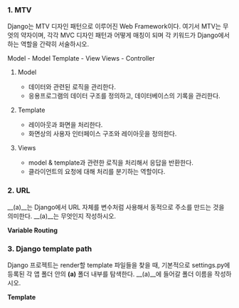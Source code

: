 ### 1. MTV
Django는 MTV 디자인 패턴으로 이루어진 Web Framework이다. 여기서 MTV는 무엇의
약자이며, 각각 MVC 디자인 패턴과 어떻게 매칭이 되며 각 키워드가 Django에서 하는
역할을 간략히 서술하시오.

Model - Model
Template - View
Views - Controller

1. Model
   -  데이터와 관련된 로직을 관리한다.
   -  응용프로그램의 데이터 구조를 정의하고, 데이터베이스의 기록을 관리한다.

2. Template
   -  레이아웃과 화면을 처리한다.
   -  화면상의 사용자 인터페이스 구조와 레이아웃을 정의한다.

3. Views
   -  model & template과 관련한 로직을 처리해서 응답을 반환한다.
   -  클라이언트의 요청에 대해 처리를 분기하는 역할이다.


### 2. URL
__(a)__는 Django에서 URL 자체를 변수처럼 사용해서 동적으로 주소를 만드는 것을
의미한다. __(a)__는 무엇인지 작성하시오.

**Variable Routing**


### 3. Django template path
Django 프로젝트는 render할 template 파일들을 찾을 때, 기본적으로 settings.py에
등록된 각 앱 폴더 안의 __(a)__ 폴더 내부를 탐색한다.
__(a)__에 들어갈 폴더 이름을 작성하시오.

**Template**